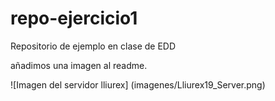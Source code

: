 # repo-ejercicio1
Repositorio de ejemplo en clase de EDD

añadimos una imagen al readme.

![Imagen del servidor lliurex] (imagenes/Lliurex19_Server.png)

